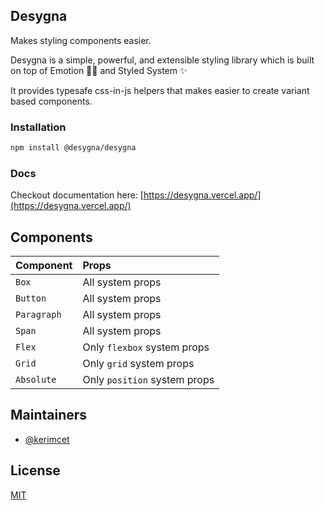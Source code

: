 ## Desygna

Makes styling components easier.

Desygna is a simple, powerful, and extensible styling library which is built on
top of Emotion 👩‍🎤 and Styled System ✨

It provides typesafe css-in-js helpers that makes easier to create variant based
components.

### Installation

```bash
npm install @desygna/desygna
```

### Docs

Checkout documentation here:
[https://desygna.vercel.app/](https://desygna.vercel.app/)

## Components

| Component   | Props                        |
| :---------- | :--------------------------- |
| `Box`       | All system props             |
| `Button`    | All system props             |
| `Paragraph` | All system props             |
| `Span`      | All system props             |
| `Flex`      | Only `flexbox` system props  |
| `Grid`      | Only `grid` system props     |
| `Absolute`  | Only `position` system props |

## Maintainers

- [@kerimcet](https://www.github.com/kerimcet)

## License

[MIT](https://choosealicense.com/licenses/mit/)
